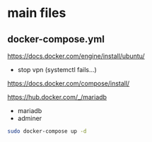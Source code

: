 # main files
## docker-compose.yml
https://docs.docker.com/engine/install/ubuntu/

* stop vpn (systemctl fails...)

https://docs.docker.com/compose/install/

https://hub.docker.com/_/mariadb

* mariadb
* adminer

```bash
sudo docker-compose up -d
```